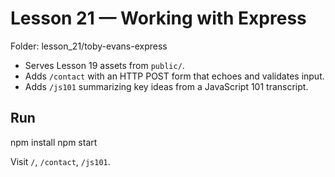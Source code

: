 # Lesson 21 — Working with Express
Folder: lesson_21/toby-evans-express

- Serves Lesson 19 assets from `public/`.
- Adds `/contact` with an HTTP POST form that echoes and validates input.
- Adds `/js101` summarizing key ideas from a JavaScript 101 transcript.

## Run
npm install
npm start

Visit `/`, `/contact`, `/js101`.
